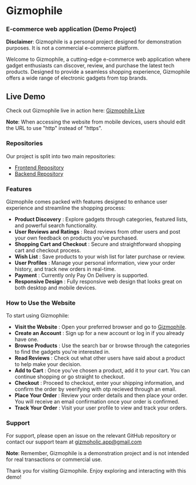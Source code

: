 # Gizmophile
### E-commerce web application (Demo Project)

**Disclaimer**: Gizmophile is a personal project designed for demonstration purposes. It is not a commercial e-commerce platform.

Welcome to Gizmophile, a cutting-edge e-commerce web application where gadget enthusiasts can discover, review, and purchase the latest tech products. Designed to provide a seamless shopping experience, Gizmophile offers a wide range of electronic gadgets from top brands.

## Live Demo
Check out Gizmophile live in action here: [Gizmophile Live](http://gizmophileapp.s3-website.ap-south-1.amazonaws.com/home)

**Note**: When accessing the website from mobile devices, users should edit the URL to use "http" instead of "https".  

### Repositories
Our project is split into two main repositories:
- [Frontend Repository](https://github.com/sricharan21k/gizmophile-frontend.git)
- [Backend Repository](https://github.com/sricharan21k/gizmophile-backend.git)

### Features
Gizmophile comes packed with features designed to enhance user experience and streamline the shopping process:

- **Product Discovery** : Explore gadgets through categories, featured lists, and powerful search functionality.
- **User Reviews and Ratings** : Read reviews from other users and post your own feedback on products you’ve purchased.
- **Shopping Cart and Checkout** : Secure and straightforward shopping cart and checkout process.
- **Wish List** : Save products to your wish list for later purchase or review.
- **User Profiles** : Manage your personal information, view your order history, and track new orders in real-time.
- **Payment** : Currently only Pay On Delivery is supported.
- **Responsive Design** : Fully responsive web design that looks great on both desktop and mobile devices.

### How to Use the Website
To start using Gizmophile:

- **Visit the Website** : Open your preferred browser and go to [Gizmophile](http://gizmophileapp.s3-website.ap-south-1.amazonaws.com/home).
- **Create an Account** : Sign up for a new account or log in if you already have one.
- **Browse Products** : Use the search bar or browse through the categories to find the gadgets you're interested in.
- **Read Reviews** : Check out what other users have said about a product to help make your decision.
- **Add to Cart** : Once you've chosen a product, add it to your cart. You can continue shopping or go straight to checkout.
- **Checkout** : Proceed to checkout, enter your shipping information, and confirm the order by veerifying with otp recieved through an email.
- **Place Your Order** : Review your order details and then place your order. You will receive an email confirmation once your order is confirmed.
- **Track Your Order** : Visit your user profile to view and track your orders.

### Support
For support, please open an issue on the relevant GitHub repository or contact our support team at gizmoholic.app@gmail.com

**Note**: Remember, Gizmophile is a demonstration project and is not intended for real transactions or commercial use.

Thank you for visiting Gizmophile. Enjoy exploring and interacting with this demo!
